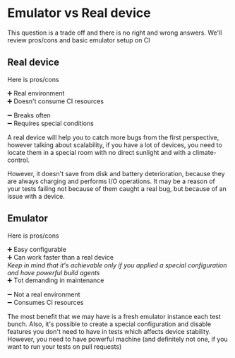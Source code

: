 # Emulator vs Real device

This question is a trade off and there is no right and wrong answers. We'll review pros/cons and basic emulator setup on
CI

## Real device

Here is pros/cons

➕ Real environment </br>
➕ Doesn't consume CI resources

➖ Breaks often </br>
➖ Requires special conditions </br>

A real device will help you to catch more bugs from the first perspective, however talking about scalability, if you
have a lot of devices, you need to locate them in a special room with no direct sunlight and with a climate-control.

However, it doesn't save from disk and battery deterioration, because they are always charging and performs I/O
operations. It may be a reason of your tests failing not because of them caught a real bug, but because of an issue with
a device.

## Emulator

Here is pros/cons

➕ Easy configurable </br>
➕ Can work faster than a real device </br>
_Keep in mind that it's achievable only if you applied a special configuration and have powerful build agents_</br>
➕ Тot demanding in maintenance </br>

➖ Not a real environment </br>
➖ Consumes CI resources </br>

The most benefit that we may have is a fresh emulator instance each test bunch. Also, it's possible to create a special
configuration and disable features you don't need to have in tests which affects device stability. However, you need to
have powerful machine (and definitely not one, if you want to run your tests on pull requests)